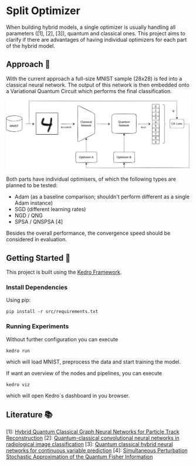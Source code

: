 # Split Optimizer

When building hybrid models, a single optimizer is usually handling all parameters ([1], [2], [3]), quantum and classical ones.
This project aims to clarify if there are advantages of having individual optimizers for each part of the hybrid model.

## Approach :pencil:

With the current approach a full-size MNIST sample (28x28) is fed into a classical neural network.
The output of this network is then embedded onto a Variational Quantum Circuit which performs the final classification.

![Architecture Overview](docs/overview.png)

Both parts have individual optimisers, of which the following types are planned to be tested:
- Adam (as a baseline comparison; shouldn't perform different as a single Adam instance)
- SGD (different learning rates)
- NGD / QNG
- SPSA / QNSPSA [4]

Besides the overall performance, the convergence speed should be considered in evaluation.

## Getting Started :rocket:

This project is built using the [Kedro Framework](https://docs.kedro.org).

### Install Dependencies

Using pip:
```
pip install -r src/requirements.txt
```

### Running Experiments

Without further configuration you can execute
```
kedro run
```
which will load MNIST, preprocess the data and start training the model.

If want an overview of the nodes and pipelines, you can execute
```
kedro viz
```
which will open Kedro`s dashboard in you browser.


## Literature :books:

[1]: [Hybrid Quantum Classical Graph Neural Networks for Particle Track Reconstruction](https://arxiv.org/abs/2109.12636)
[2]: [Quantum-classical convolutional neural networks in radiological image classification](https://arxiv.org/abs/2204.12390) 
[3]: [Quantum classical hybrid neural networks for continuous variable prediction](https://doi.org/10.48550/arXiv.2212.04209)
[4]: [Simultaneous Perturbation Stochastic Approximation of the Quantum Fisher Information](https://quantum-journal.org/papers/q-2021-10-20-567/)

